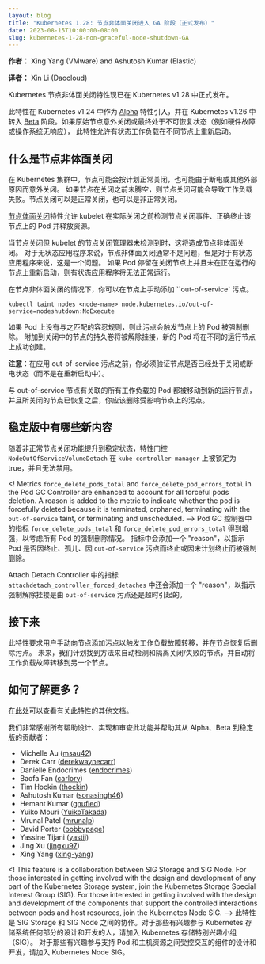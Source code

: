 ```yaml
---
layout: blog
title: "Kubernetes 1.28: 节点非体面关闭进入 GA 阶段（正式发布）"
date: 2023-08-15T10:00:00-08:00
slug: kubernetes-1-28-non-graceful-node-shutdown-GA
---
```


<!--
layout: blog
title: "Kubernetes 1.28: Non-Graceful Node Shutdown Moves to GA"
date: 2023-08-15T10:00:00-08:00
slug: kubernetes-1-28-non-graceful-node-shutdown-GA
-->

<!--
**Authors:** Xing Yang (VMware) and Ashutosh Kumar (Elastic)
-->
**作者：** Xing Yang (VMware) and Ashutosh Kumar (Elastic)

**译者：** Xin Li (Daocloud)

<!--
The Kubernetes Non-Graceful Node Shutdown feature is now GA in Kubernetes v1.28.
It was introduced as
[alpha](https://github.com/kubernetes/enhancements/tree/master/keps/sig-storage/2268-non-graceful-shutdown)
in Kubernetes v1.24, and promoted to
[beta](https://kubernetes.io/blog/2022/12/16/kubernetes-1-26-non-graceful-node-shutdown-beta/)
in Kubernetes v1.26.
This feature allows stateful workloads to restart on a different node if the
original node is shutdown unexpectedly or ends up in a non-recoverable state
such as the hardware failure or unresponsive OS.
-->
Kubernetes 节点非体面关闭特性现已在 Kubernetes v1.28 中正式发布。

此特性在 Kubernetes v1.24 中作为 [Alpha](https://github.com/kubernetes/enhancements/tree/master/keps/sig-storage/2268-non-graceful-shutdown)
特性引入，并在 Kubernetes v1.26 中转入 [Beta](https://kubernetes.io/blog/2022/12/16/kubernetes-1-26-non-graceful-node-shutdown-beta/)
阶段。如果原始节点意外关闭或最终处于不可恢复状态（例如硬件故障或操作系统无响应），
此特性允许有状态工作负载在不同节点上重新启动。

<!--
## What is a Non-Graceful Node Shutdown

In a Kubernetes cluster, a node can be shutdown in a planned graceful way or
unexpectedly because of reasons such as power outage or something else external.
A node shutdown could lead to workload failure if the node is not drained
before the shutdown. A node shutdown can be either graceful or non-graceful.
-->
## 什么是节点非体面关闭

在 Kubernetes 集群中，节点可能会按计划正常关闭，也可能由于断电或其他外部原因而意外关闭。
如果节点在关闭之前未腾空，则节点关闭可能会导致工作负载失败。节点关闭可以是正常关闭，也可以是非正常关闭。

<!--
The [Graceful Node Shutdown](https://kubernetes.io/blog/2021/04/21/graceful-node-shutdown-beta/)
feature allows Kubelet to detect a node shutdown event, properly terminate the pods,
and release resources, before the actual shutdown.
-->
[节点体面关闭](https://kubernetes.io/blog/2021/04/21/graceful-node-shutdown-beta/)特性允许
kubelet 在实际关闭之前检测节点关闭事件、正确终止该节点上的 Pod 并释放资源。

<!--
When a node is shutdown but not detected by Kubelet's Node Shutdown Manager,
this becomes a non-graceful node shutdown.
Non-graceful node shutdown is usually not a problem for stateless apps, however,
it is a problem for stateful apps.
The stateful application cannot function properly if the pods are stuck on the
shutdown node and are not restarting on a running node.
-->
当节点关闭但 kubelet 的节点关闭管理器未检测到时，这将造成节点非体面关闭。
对于无状态应用程序来说，节点非体面关闭通常不是问题，但是对于有状态应用程序来说，这是一个问题。
如果 Pod 停留在关闭节点上并且未在正在运行的节点上重新启动，则有状态应用程序将无法正常运行。

<!--
In the case of a non-graceful node shutdown, you can manually add an `out-of-service` taint on the Node.
-->
在节点非体面关闭的情况下，你可以在节点上手动添加 ``out-of-service` 污点。

```
kubectl taint nodes <node-name> node.kubernetes.io/out-of-service=nodeshutdown:NoExecute
```

<!--
This taint triggers pods on the node to be forcefully deleted if there are no
matching tolerations on the pods. Persistent volumes attached to the shutdown node
will be detached, and new pods will be created successfully on a different running
node.
-->
如果 Pod 上没有与之匹配的容忍规则，则此污点会触发节点上的 Pod 被强制删除。
附加到关闭中的节点的持久卷将被解除挂接，新的 Pod 将在不同的运行节点上成功创建。

<!--
**Note:** Before applying the out-of-service taint, you must verify that a node is
already in shutdown or power-off state (not in the middle of restarting).

Once all the workload pods that are linked to the out-of-service node are moved to
a new running node, and the shutdown node has been recovered, you should remove that
taint on the affected node after the node is recovered.
-->
**注意**：在应用 out-of-service 污点之前，你必须验证节点是否已经处于关闭或断电状态（而不是在重新启动中）。

与 out-of-service 节点有关联的所有工作负载的 Pod 都被移动到新的运行节点，
并且所关闭的节点已恢复之后，你应该删除受影响节点上的污点。

<!--
## What’s new in stable

With the promotion of the Non-Graceful Node Shutdown feature to stable, the
feature gate  `NodeOutOfServiceVolumeDetach` is locked to true on
`kube-controller-manager` and cannot be disabled.
-->
## 稳定版中有哪些新内容

随着非正常节点关闭功能提升到稳定状态，特性门控
`NodeOutOfServiceVolumeDetach` 在 `kube-controller-manager` 上被锁定为 true，并且无法禁用。

<!
Metrics `force_delete_pods_total` and `force_delete_pod_errors_total` in the
Pod GC Controller are enhanced to account for all forceful pods deletion.
A reason is added to the metric to indicate whether the pod is forcefully deleted
because it is terminated, orphaned, terminating with the `out-of-service` taint,
or terminating and unscheduled.
-->
Pod GC 控制器中的指标 `force_delete_pods_total` 和 `force_delete_pod_errors_total`
得到增强，以考虑所有 Pod 的强制删除情况。
指标中会添加一个 "reason"，以指示 Pod 是否因终止、孤儿、因 `out-of-service`
污点而终止或因未计划终止而被强制删除。

<!--
A "reason" is also added to the metric `attachdetach_controller_forced_detaches`
in the Attach Detach Controller to indicate whether the force detach is caused by
the `out-of-service` taint or a timeout.
-->
Attach Detach Controller 中的指标 `attachdetach_controller_forced_detaches`
中还会添加一个 "reason"，以指示强制解除挂接是由 `out-of-service` 污点还是超时引起的。

<!--
## What’s next?

This feature requires a user to manually add a taint to the node to trigger
workloads failover and remove the taint after the node is recovered.
In the future, we plan to find ways to automatically detect and fence nodes
that are shutdown/failed and automatically failover workloads to another node.
-->
## 接下来

此特性要求用户手动向节点添加污点以触发工作负载故障转移，并在节点恢复后删除污点。
未来，我们计划找到方法来自动检测和隔离关闭/失败的节点，并自动将工作负载故障转移到另一个节点。

<!--
## How can I learn more?

Check out additional documentation on this feature
[here](https://kubernetes.io/docs/concepts/architecture/nodes/#non-graceful-node-shutdown).
-->
## 如何了解更多？

在[此处](/zh-cn/docs/concepts/architecture/nodes/#non-graceful-node-shutdown)可以查看有关此特性的其他文档。

<!--
## How to get involved?

We offer a huge thank you to all the contributors who helped with design,
implementation, and review of this feature and helped move it from alpha, beta, to stable:
-->
我们非常感谢所有帮助设计、实现和审查此功能并帮助其从 Alpha、Beta 到稳定版的贡献者：

* Michelle Au ([msau42](https://github.com/msau42)) 
* Derek Carr ([derekwaynecarr](https://github.com/derekwaynecarr))
* Danielle Endocrimes ([endocrimes](https://github.com/endocrimes)) 
* Baofa Fan ([carlory](https://github.com/carlory))
* Tim Hockin  ([thockin](https://github.com/thockin))
* Ashutosh Kumar ([sonasingh46](https://github.com/sonasingh46)) 
* Hemant Kumar ([gnufied](https://github.com/gnufied))
* Yuiko Mouri ([YuikoTakada](https://github.com/YuikoTakada))
* Mrunal Patel ([mrunalp](https://github.com/mrunalp))
* David Porter ([bobbypage](https://github.com/bobbypage))
* Yassine Tijani ([yastij](https://github.com/yastij)) 
* Jing Xu ([jingxu97](https://github.com/jingxu97))
* Xing Yang ([xing-yang](https://github.com/xing-yang))

<!
This feature is a collaboration between SIG Storage and SIG Node.
For those interested in getting involved with the design and development of any
part of the Kubernetes Storage system, join the Kubernetes Storage Special
Interest Group (SIG).
For those interested in getting involved with the design and development of the
components that support the controlled interactions between pods and host
resources, join the Kubernetes Node SIG.
-->
此特性是 SIG Storage 和 SIG Node 之间的协作。对于那些有兴趣参与 Kubernetes
存储系统任何部分的设计和开发的人，请加入 Kubernetes 存储特别兴趣小组（SIG）。
对于那些有兴趣参与支持 Pod 和主机资源之间受控交互的组件的设计和开发，请加入 Kubernetes Node SIG。
